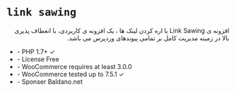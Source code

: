 # `link sawing`

<p dir="rtl">
افزونه ی Link Sawing یا اره کردن لینک ها ، یک افزونه ی کاربردی، با انعطاف پذیری بالا در زمینه مدیریت کامل بر تمامی پیوندهای وردپرس می باشد.
</p>

<ul>
<li>- PHP 1.7+ ✓</li>
<li>- License Free </li>
<li>- WooCommerce requires at least  3.0.0</li>
<li>- WooCommerce tested up to  7.5.1 ✓</li>
<li>- Sponser Baldano.net</li>
<ul>
